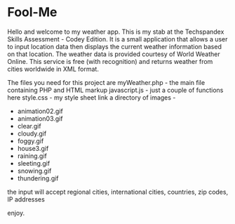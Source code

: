 Fool-Me
=======
Hello and welcome to my weather app.
This is my stab at the Techspandex Skills Assessment - Codey Edition.
It is a small application that allows a user to input location data then
displays the current weather information based on that location.
The weather data is provided courtesy of World Weather Online. 
This service is free (with recognition) and returns weather from cities worldwide in XML format.

The files you need for this project are
myWeather.php - the main file containing PHP and HTML markup
javascript.js - just a couple of functions here
style.css - my style sheet link
a directory of images -
 - animation02.gif
 - animation03.gif
 - clear.gif
 - cloudy.gif
 - foggy.gif
 - house3.gif
 - raining.gif
 - sleeting.gif
 - snowing.gif
 - thundering.gif

the input will accept regional cities, international cities, countries, zip codes, IP addresses 

enjoy.
